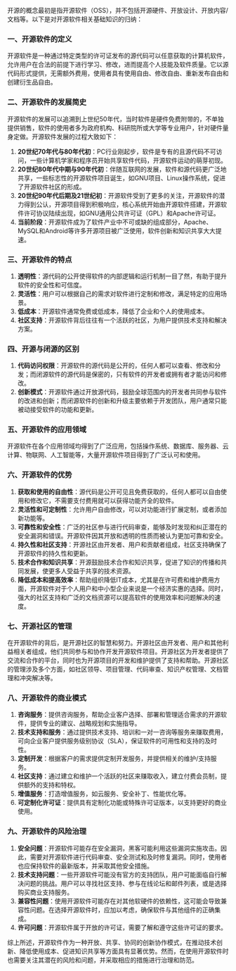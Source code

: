开源的概念最初是指开源软件（OSS），并不包括开源硬件、开放设计、开放内容/文档等。以下是对开源软件相关基础知识的归纳：

### 一、开源软件的定义

开源软件是一种通过特定类型的许可证发布的源代码可以任意获取的计算机软件，允许用户在合法的前提下进行学习、修改，进而提高个人技能及软件质量。它以源代码形式提供，无需额外费用，使用者具有使用自由、修改自由、重新发布自由和创建衍生品自由。

### 二、开源软件的发展简史

开源软件的发展可以追溯到上世纪50年代，当时软件是硬件免费附带的，不单独提供销售，软件的使用者多为政府机构、科研院所或大学等专业用户，针对硬件量身定做。开源软件发展的过程大致如下：

1. **20世纪70年代与80年代初**：PC行业刚起步，软件是专有的且源代码不可访问，一些计算机学家和程序员开始共享软件代码，开源软件运动的萌芽初现。
2. **20世纪80年代中期与90年代初**：伴随互联网的发展，软件和源代码更广泛地共享，一些标志性的开源软件项目诞生，如GNU项目、Linux操作系统，促进了开源软件社区的形成。
3. **20世纪90年代后期及21世纪初**：开源软件受到了更多的关注，开源软件的潜力得到公认，开源项目得到积极响应，核心系统开始由开源软件搭建，开源软件许可协议陆续出现，如GNU通用公共许可证（GPL）和Apache许可证。
4. **当前阶段**：开源软件成为了软件产业中不可或缺的组成部分，Apache、MySQL和Android等许多开源项目被广泛使用，软件创新和知识共享大大提速。

### 三、开源软件的特点

1. **透明性**：源代码的公开使得软件的内部逻辑和运行机制一目了然，有助于提升软件的安全性和可信度。
2. **灵活性**：用户可以根据自己的需求对软件进行定制和修改，满足特定的应用场景。
3. **低成本**：开源软件通常免费或低成本，降低了企业和个人的使用成本。
4. **社区支持**：开源软件背后往往有一个活跃的社区，为用户提供技术支持和解决方案。

### 四、开源与闭源的区别

1. **代码访问权限**：开源软件的源代码是公开的，任何人都可以查看、修改和分发；而闭源软件的源代码是保密的，只有软件的开发者或拥有者才能访问和修改。
2. **创新模式**：开源软件通过开放源代码，鼓励全球范围内的开发者共同参与软件的改进和创新；而闭源软件的创新和升级主要依赖于开发团队，用户通常只能被动接受软件的功能和更新。

### 五、开源软件的应用领域

开源软件在各个应用领域均得到了广泛应用，包括操作系统、数据库、服务器、云计算、物联网、人工智能等，大量开源软件项目得到了广泛认可和使用。

### 六、开源软件的优势

1. **获取和使用的自由性**：源代码是公开可见且免费获取的，任何人都可以自由使用和修改它，不需要支付费用就可以获得功能齐全的软件。
2. **灵活性和可定制性**：允许用户自由修改，可以对功能进行扩展定制，或者添加新功能等。
3. **可靠性和安全性**：广泛的社区参与进行代码审查，能够及时发现和纠正潜在的安全漏洞和错误。开源软件因其开放和透明的性质而被认为更加可靠和安全。
4. **持久性和社区支持**：开源社区由开发者、用户和贡献者组成，社区支持确保了开源软件的持久性和更新。
5. **技术合作和知识共享**：开源鼓励技术合作和知识共享，促进了知识的传播和共同发展，使更多人受益于共享的技术资源。
6. **降低成本和提高效率**：帮助组织降低IT成本，尤其是在许可费和维护费用方面，开源软件对于个人用户和中小型企业来说是一个经济实惠的选择。同时，强大的社区支持和广泛的文档资源可以提高软件的使用效率和问题解决的速度。

### 七、开源社区的管理

在开源软件的背后，是开源社区的智慧和努力。开源社区由开发者、用户和其他利益相关者组成，他们共同参与和协作开发开源软件项目。开源社区为开发者提供了交流和合作的平台，同时也为开源项目的开发和维护提供了支持和帮助。开源社区的管理涉及多个方面，如社区领导、项目管理、代码审查、知识产权管理、文档管理和冲突解决等。

### 八、开源软件的商业模式

1. **咨询服务**：提供咨询服务，帮助企业客户选择、部署和管理适合需求的开源软件，提供专业的建议、战略规划和实施指导。
2. **技术支持和服务**：通过提供技术支持、培训和一对一咨询等服务来赚取费用，可向企业客户提供服务级别协议（SLA），保证软件的可用性和支持的及时性。
3. **定制开发**：根据客户的需求提供定制开发服务，并提供相关的维护/支持服务。
4. **社区支持**：通过建立和维护一个活跃的社区来赚取收入，建立付费会员制，提供额外的支持和特权。
5. **增值服务**：打造增值服务，如云服务、安全补丁、性能优化等。
6. **可定制化许可证**：提供具有定制化功能或特殊许可证版本，以支持更好的商业使用。

### 九、开源软件的风险治理

1. **安全问题**：开源软件可能存在安全漏洞，黑客可能利用这些漏洞实施攻击。因此，需要对开源软件进行代码审查、安全测试和及时修复漏洞。同时，使用者也应保持软件的最新版本，并采取其他安全措施。
2. **技术支持问题**：一些开源软件可能没有官方的支持团队，用户可能面临自行解决问题的挑战。用户可以寻找社区支持、参与在线论坛和邮件列表，或是选择购买商业支持服务。
3. **兼容性问题**：使用开源软件可能存在对其他软硬件的依赖性，这可能会导致兼容性问题。在选择开源软件时，应加以考虑，确保软件与其他组件的正确集成。
4. **许可问题**：开源软件属于开放的许可证，需要了解和遵守这些许可证的要求。

综上所述，开源软件作为一种开放、共享、协同的创新协作模式，在推动技术创新、降低使用成本、促进知识共享等方面具有显著优势。然而，在使用开源软件时也需要关注其潜在的风险和问题，并采取相应的措施进行治理和防范。
